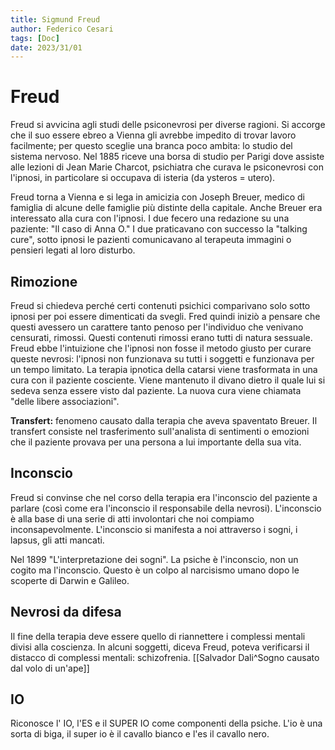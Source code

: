 ```yaml
---
title: Sigmund Freud
author: Federico Cesari 
tags: [Doc]
date: 2023/31/01
---
```

# Freud
Freud si avvicina agli studi delle psiconevrosi per diverse ragioni. Si accorge che il suo essere ebreo a Vienna gli avrebbe impedito di trovar lavoro facilmente; per questo sceglie una branca poco ambita: lo studio del sistema nervoso. Nel 1885 riceve una borsa di studio per Parigi dove assiste alle lezioni di Jean Marie Charcot, psichiatra che curava le psiconevrosi con l'ipnosi, in particolare si occupava di isteria (da ysteros = utero). 

Freud torna a Vienna e si lega in amicizia con Joseph Breuer, medico di famiglia di alcune delle famiglie più distinte della capitale. Anche Breuer era interessato alla cura con l'ipnosi. I due fecero una redazione su una paziente: "Il caso di Anna O." I due praticavano con successo la "talking cure", sotto ipnosi le pazienti comunicavano al terapeuta immagini o pensieri legati al loro disturbo. 

## Rimozione
Freud si chiedeva perché certi contenuti psichici comparivano solo sotto ipnosi per poi essere dimenticati da svegli. Fred quindi iniziò a pensare che questi avessero un carattere tanto penoso per l'individuo che venivano censurati, rimossi. Questi contenuti rimossi erano tutti di natura sessuale. Freud ebbe l'intuizione che l'ipnosi non fosse il metodo giusto per curare queste nevrosi: l'ipnosi non funzionava su tutti i soggetti e funzionava per un tempo limitato. La terapia ipnotica della catarsi viene trasformata in una cura con il paziente cosciente. Viene mantenuto il divano dietro il quale lui si sedeva senza essere visto dal paziente. La nuova cura viene chiamata "delle libere associazioni".

**Transfert:** fenomeno causato dalla terapia che aveva spaventato Breuer. Il transfert consiste nel trasferimento sull'analista di sentimenti o emozioni che il paziente provava per una persona a lui importante della sua vita.

## Inconscio
Freud si convinse che nel corso della terapia era l'inconscio del paziente a parlare (così come era l'inconscio il responsabile della nevrosi). L'inconscio è alla base di una serie di atti involontari che noi compiamo inconsapevolmente. L'inconscio si manifesta a noi attraverso i sogni, i lapsus, gli atti mancati. 

Nel 1899 "L'interpretazione dei sogni". La psiche è l'inconscio, non un cogito ma l'inconscio.
Questo è un colpo al narcisismo umano dopo le scoperte di Darwin e Galileo.

## Nevrosi da difesa
Il fine della terapia deve essere quello di riannettere i complessi mentali divisi alla coscienza. In alcuni soggetti, diceva Freud,  poteva verificarsi il distacco di complessi mentali: schizofrenia.
[[Salvador Dali^Sogno causato dal volo di un'ape]]

## IO
Riconosce  l' IO, l'ES e il SUPER IO come componenti della psiche.
L'io è una sorta di biga, il super io è il cavallo bianco e l'es il cavallo nero.



